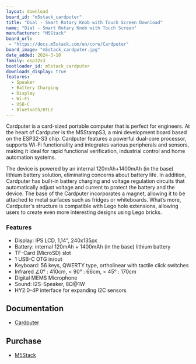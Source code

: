 ```yaml
---
layout: download
board_id: "m5stack_cardputer"
title: "Dial - Smart Rotary Knob with Touch Screen Download"
name: "Dial - Smart Rotary Knob with Touch Screen"
manufacturer: "M5Stack"
board_url:
 - "https://docs.m5stack.com/en/core/Cardputer"
board_image: "m5stack_cardputer.jpg"
date_added: 2024-3-10
family: esp32s3
bootloader_id: m5stack_cardputer
downloads_display: true
features:
  - Speaker
  - Battery Charging
  - Display
  - Wi-Fi
  - USB-C
  - Bluetooth/BTLE
---
```


Cardputer is a card-sized portable computer that is perfect for engineers. At the heart of Cardputer is the M5StampS3, a mini development board based on the ESP32-S3 chip. Cardputer features a powerful dual-core processor, supports Wi-Fi functionality and integrates various peripherals and sensors, making it ideal for rapid functional verification, industrial control and home automation systems.

The device is powered by an internal 120mAh+1400mAh (in the base) lithium battery solution, eliminating concerns about battery life. In addition, Cardputer has built-in battery charging and voltage regulation circuits that automatically adjust voltage and current to protect the battery and the device. The base of the Cardputer incorporates a magnet, allowing it to be attached to metal surfaces such as fridges or whiteboards. What’s more, Cardputer's structure is compatible with Lego hole extensions, allowing users to create even more interesting designs using Lego bricks.

### Features
- Display: IPS LCD, 1,14", 240x135px
- Battery: internal 120mAh + 1400mAh (in the base) lithium battery
- TF-Card (MicroSD) slot
- 1 USB-C OTG in/out
- Keyboard: 56 keys, QWERTY type, ortholinear with tactile click switches
- Infrared ∠0° : 410cm, < 90° : 66cm, < 45° : 170cm
- Digital MEMS Microphone
- Sound: I2S-Speaker, 8Ω@1W
- HY2.0-4P interface for expanding I2C sensors

## Documentation

* [Cardputer](https://docs.m5stack.com/en/core/Cardputer)

## Purchase

* [M5Stack](https://shop.m5stack.com/products/m5stack-cardputer-kit-w-m5stamps3)
